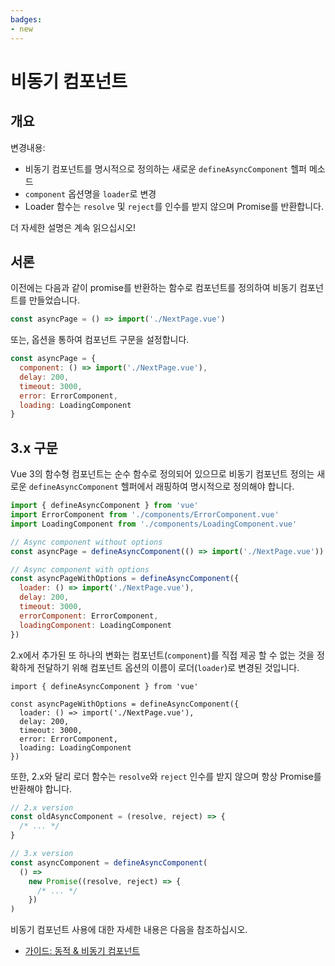 ```yaml
---
badges:
- new
---
```


# 비동기 컴포넌트

## 개요

변경내용:

- 비동기 컴포넌트를 명시적으로 정의하는 새로운 `defineAsyncComponent` 헬퍼 메소드
- `component` 옵션명을 `loader`로 변경
- Loader 함수는 `resolve` 및 `reject`를 인수를 받지 않으며 Promise를 반환합니다.

더 자세한 설명은 계속 읽으십시오!

## 서론

이전에는 다음과 같이 promise를 반환하는 함수로 컴포넌트를 정의하여 비동기 컴포넌트를 만들었습니다.

```js
const asyncPage = () => import('./NextPage.vue')
```

또는, 옵션을 통하여 컴포넌트 구문을 설정합니다.

```js
const asyncPage = {
  component: () => import('./NextPage.vue'),
  delay: 200,
  timeout: 3000,
  error: ErrorComponent,
  loading: LoadingComponent
}
```

## 3.x 구문

Vue 3의 함수형 컴포넌트는 순수 함수로 정의되어 있으므로 비동기 컴포넌트 정의는 새로운 `defineAsyncComponent` 헬퍼에서 래핑하여 명시적으로 정의해야 합니다.

```js
import { defineAsyncComponent } from 'vue'
import ErrorComponent from './components/ErrorComponent.vue'
import LoadingComponent from './components/LoadingComponent.vue'

// Async component without options
const asyncPage = defineAsyncComponent(() => import('./NextPage.vue'))

// Async component with options
const asyncPageWithOptions = defineAsyncComponent({
  loader: () => import('./NextPage.vue'),
  delay: 200,
  timeout: 3000,
  errorComponent: ErrorComponent,
  loadingComponent: LoadingComponent
})
```

2.x에서 추가된 또 하나의 변화는 컴포넌트(`component`)를 직접 제공 할 수 없는 것을 정확하게 전달하기 위해 컴포넌트 옵션의 이름이 로더(`loader`)로 변경된 것입니다.

```js{4}
import { defineAsyncComponent } from 'vue'

const asyncPageWithOptions = defineAsyncComponent({
  loader: () => import('./NextPage.vue'),
  delay: 200,
  timeout: 3000,
  error: ErrorComponent,
  loading: LoadingComponent
})
```

또한, 2.x와 달리 로더 함수는 `resolve`와 `reject` 인수를 받지 않으며 항상 Promise를 반환해야 합니다.

```js
// 2.x version
const oldAsyncComponent = (resolve, reject) => {
  /* ... */
}

// 3.x version
const asyncComponent = defineAsyncComponent(
  () =>
    new Promise((resolve, reject) => {
      /* ... */
    })
)
```

비동기 컴포넌트 사용에 대한 자세한 내용은 다음을 참조하십시오.

- [가이드: 동적 & 비동기 컴포넌트](/guide/component-dynamic-async.html#dynamic-components-with-keep-alive)
